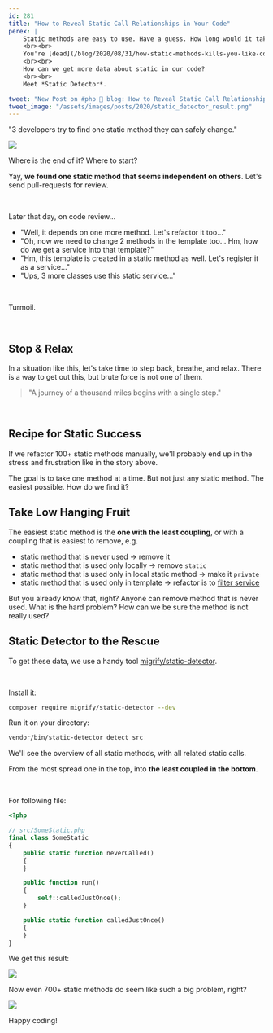 ```yaml
---
id: 281
title: "How to Reveal Static Call Relationships in Your Code"
perex: |
    Static methods are easy to use. Have a guess. How long would it take to make 700 static methods in your code? 2-3 years? Now imagine you need a [replace one with dependency injection](/blog/2018/04/26/how-i-got-into-static-trap-and-made-fool-of-myself/).
    <br><br>
    You're [dead](/blog/2020/08/31/how-static-methods-kills-you-like-corona/). Well, at first, it feels like it. Then you can start to [analyze the problem](/blog/2019/04/01/removing-static-there-and-back-again/) and make a refactoring plan. **To increase plan chances for success, we needed data.**
    <br><br>
    How can we get more data about static in our code?
    <br><br>
    Meet *Static Detector*.

tweet: "New Post on #php 🐘 blog: How to Reveal Static Call Relationships in Your Code"
tweet_image: "/assets/images/posts/2020/static_detector_result.png"
---
```


"3 developers try to find one static method they can safely change."

<img src="/assets/images/posts/2020/static_gordian_knot.jpg" class="img-thumbnail">

<br>

Where is the end of it? Where to start?

Yay, **we found one static method that seems independent on others**. Let's send pull-requests for review.

<br>

Later that day, on code review...

- "Well, it depends on one more method. Let's refactor it too..."
- "Oh, now we need to change 2 methods in the template too... Hm, how do we get a service into that template?"
- "Hm, this template is created in a static method as well. Let's register it as a service..."
- "Ups, 3 more classes use this static service..."

<br>

Turmoil.

<br>

## Stop & Relax

In a situation like this, let's take time to step back, breathe, and relax. There is a way to get out this, but brute force is not one of them.

<blockquote class="blockquote text-center">
    "A journey of a thousand miles begins with a single step."
</blockquote>

<br>

## Recipe for Static Success

If we refactor 100+ static methods manually, we'll probably end up in the stress and frustration like in the story above.

The goal is to take one method at a time. But not just any static method. The easiest possible. How do we find it?

## Take Low Hanging Fruit

The easiest static method is the **one with the least coupling**, or with a coupling that is easiest to remove, e.g.

- static method that is never used → remove it
- static method that is used only locally → remove `static`
- static method that is used only in local static method → make it `private`
- static method that is used only in template → refactor is to [filter service](/blog/2020/08/17/how-to-get-rid-of-magic-static-and-chaos-from-latte-filters/)

But you already know that, right? Anyone can remove method that is never used.
What is the hard problem? How can we be sure the method is not really used?

## Static Detector to the Rescue

To get these data, we use a handy tool [migrify/static-detector](https://github.com/migrify/static-detector).

<br>

Install it:

```bash
composer require migrify/static-detector --dev
```

Run it on your directory:

```bash
vendor/bin/static-detector detect src
```

We'll see the overview of all static methods, with all related static calls.

From the most spread one in the top, into **the least coupled in the bottom**.

<br>

For following file:

```php
<?php

// src/SomeStatic.php
final class SomeStatic
{
    public static function neverCalled()
    {
    }

    public function run()
    {
        self::calledJustOnce();
    }

    public static function calledJustOnce()
    {
    }
}
```

We get this result:

<img src="/assets/images/posts/2020/static_detector_result.png" class="img-thumbnail">


<br>

Now even 700+ static methods do seem like such a big problem, right?

<img src="/assets/images/posts/2020/static_gordian_knot_2.jpg" class="img-thumbnail">

<br>

Happy coding!
